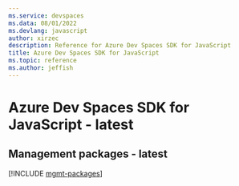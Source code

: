 ```yaml
---
ms.service: devspaces
ms.data: 08/01/2022
ms.devlang: javascript
author: xirzec
description: Reference for Azure Dev Spaces SDK for JavaScript
title: Azure Dev Spaces SDK for JavaScript
ms.topic: reference
ms.author: jeffish
---
```

# Azure Dev Spaces SDK for JavaScript - latest

## Management packages - latest
[!INCLUDE [mgmt-packages](dev-spaces-mgmt-index.md)]